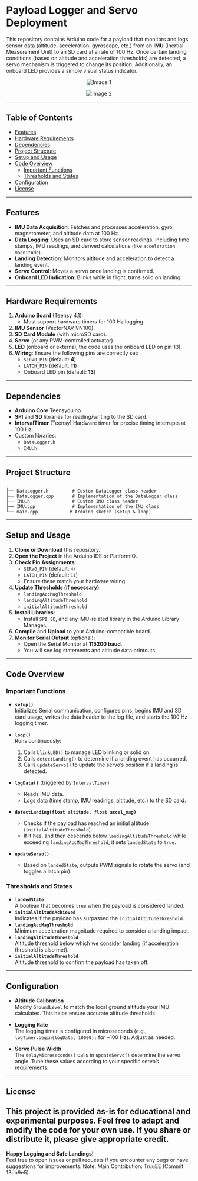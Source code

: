 # Payload Logger and Servo Deployment

This repository contains Arduino code for a payload that monitors and logs sensor data (altitude, acceleration, gyroscope, etc.) from an **IMU** (Inertial Measurement Unit) to an SD card at a rate of 100 Hz. Once certain landing conditions (based on altitude and acceleration thresholds) are detected, a servo mechanism is triggered to change its position. Additionally, an onboard LED provides a simple visual status indicator.

<p align="center">
  <img src="https://github.com/user-attachments/assets/0e199425-5c4e-425d-8099-5e25e6f3ebda" alt="Image 1">
</p>

<p align="center">
  <img src="https://github.com/user-attachments/assets/f163ba24-ae6e-469d-ab4a-cc56ddeccd5b" alt="Image 2">
</p>

---

## Table of Contents

- [Features](#features)
- [Hardware Requirements](#hardware-requirements)
- [Dependencies](#dependencies)
- [Project Structure](#project-structure)
- [Setup and Usage](#setup-and-usage)
- [Code Overview](#code-overview)
  - [Important Functions](#important-functions)
  - [Thresholds and States](#thresholds-and-states)
- [Configuration](#configuration)
- [License](#license)

---

## Features

- **IMU Data Acquisition**: Fetches and processes acceleration, gyro, magnetometer, and altitude data at 100 Hz.
- **Data Logging**: Uses an SD card to store sensor readings, including time stamps, IMU readings, and derived calculations (like `acceleration magnitude`).
- **Landing Detection**: Monitors altitude and acceleration to detect a landing event.
- **Servo Control**: Moves a servo once landing is confirmed. 
- **Onboard LED Indication**: Blinks while in flight, turns solid on landing.

---

## Hardware Requirements

1. **Arduino Board** (Teensy 4.1):
   - Must support hardware timers for 100 Hz logging.
2. **IMU Sensor** (VectorNAV VN100).
3. **SD Card Module** (with microSD card).
4. **Servo** (or any PWM-controlled actuator).
5. **LED** (onboard or external; the code uses the onboard LED on pin 13).
6. **Wiring**: Ensure the following pins are correctly set:
   - `SERVO_PIN` (default: **4**)
   - `LATCH_PIN` (default: **11**)
   - Onboard LED pin (default: **13**)

---

## Dependencies

- **Arduino Core** Teensyduino
- **SPI** and **SD** libraries for reading/writing to the SD card.
- **IntervalTimer** (Teensy) Hardware timer for precise timing interrupts at 100 Hz.
- Custom libraries:
  - `DataLogger.h`
  - `IMU.h`
---

## Project Structure

```
.
├── DataLogger.h         # Custom DataLogger class header
├── DataLogger.cpp       # Implementation of the DataLogger class
├── IMU.h                # Custom IMU class header
├── IMU.cpp              # Implementation of the IMU class
└── main.cpp            # Arduino sketch (setup & loop)
```

---

## Setup and Usage

1. **Clone or Download** this repository.
2. **Open the Project** in the Arduino IDE or PlatformIO.
3. **Check Pin Assignments**:
   - `SERVO_PIN` (default: `4`)
   - `LATCH_PIN` (default: `11`)
   - Ensure these match your hardware wiring.
4. **Update Thresholds (if necessary)**:
   - `landingAccMagThreshold`
   - `landingAltitudeThreshold`
   - `initialAltitudeThreshold`
5. **Install Libraries**:
   - Install `SPI`, `SD`, and any IMU-related library in the Arduino Library Manager.
6. **Compile** and **Upload** to your Arduino-compatible board.
7. **Monitor Serial Output** (optional):
   - Open the Serial Monitor at **115200 baud**.
   - You will see log statements and altitude data printouts.

---

## Code Overview

### Important Functions

- **`setup()`**  
  Initializes Serial communication, configures pins, begins IMU and SD card usage, writes the data header to the log file, and starts the 100 Hz logging timer.

- **`loop()`**  
  Runs continuously:
  1. Calls `blinkLED()` to manage LED blinking or solid on.
  2. Calls `detectLanding()` to determine if a landing event has occurred.
  3. Calls `updateServo()` to update the servo’s position if a landing is detected.

- **`logData()`** (triggered by `IntervalTimer`)  
  - Reads IMU data.
  - Logs data (time stamp, IMU readings, altitude, etc.) to the SD card.

- **`detectLanding(float altitude, float accel_mag)`**  
  - Checks if the payload has reached an initial altitude (`initialAltitudeThreshold`).
  - If it has, and then descends below `landingAltitudeThreshold` while exceeding `landingAccMagThreshold`, it sets `landedState` to `true`.

- **`updateServo()`**  
  - Based on `landedState`, outputs PWM signals to rotate the servo (and toggles a latch pin).

### Thresholds and States

- **`landedState`**  
  A boolean that becomes `true` when the payload is considered landed.
- **`initialAltitudeAchieved`**  
  Indicates if the payload has surpassed the `initialAltitudeThreshold`.
- **`landingAccMagThreshold`**  
  Minimum acceleration magnitude required to consider a landing impact.
- **`landingAltitudeThreshold`**  
  Altitude threshold below which we consider landing (if acceleration threshold is also met).
- **`initialAltitudeThreshold`**  
  Altitude threshold to confirm the payload has taken off.

---

## Configuration

- **Altitude Calibration**  
  Modify `GroundLevel` to match the local ground altitude your IMU calculates. This helps ensure accurate altitude thresholds.
  
- **Logging Rate**  
  The logging timer is configured in microseconds (e.g., `logTimer.begin(logData, 10000);` for ~100 Hz). Adjust as needed.

- **Servo Pulse Width**  
  The `delayMicroseconds()` calls in `updateServo()` determine the servo angle. Tune these values according to your specific servo’s requirements.

---

## License
This project is provided as-is for educational and experimental purposes. Feel free to adapt and modify the code for your own use. If you share or distribute it, please give appropriate credit.
---

**Happy Logging and Safe Landings!**  
Feel free to open issues or pull requests if you encounter any bugs or have suggestions for improvements. Note: Main Contribution: TruuEE (Commit 13cb9e5).
